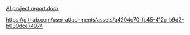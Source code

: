 [AI project report.docx](https://github.com/user-attachments/files/20138630/AI.project.report.docx)


https://github.com/user-attachments/assets/a4204c70-fb45-412c-b9d2-b030dce74974

